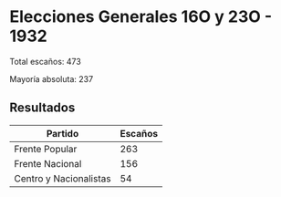 # Elecciones Generales 16O y 23O - 1932

Total escaños: 473

Mayoría absoluta: 237

## Resultados

| Partido | Escaños |
| - | - |
| Frente Popular | 263
| Frente Nacional | 156
| Centro y Nacionalistas | 54
